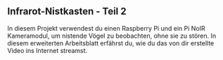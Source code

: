 ## Infrarot-Nistkasten - Teil 2

In diesem Projekt verwendest du einen Raspberry Pi und ein Pi NoIR Kameramodul, um nistende Vögel zu beobachten, ohne sie zu stören. In diesem erweiterten Arbeitsblatt erfährst du, wie du das von dir erstellte Video ins Internet streamst. 

